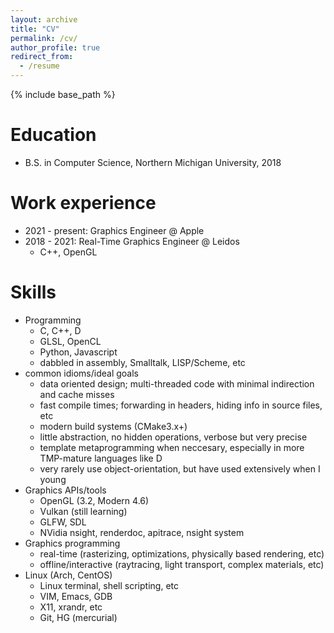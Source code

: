 ```yaml
---
layout: archive
title: "CV"
permalink: /cv/
author_profile: true
redirect_from:
  - /resume
---
```


{% include base_path %}

Education
======
* B.S. in Computer Science, Northern Michigan University, 2018

Work experience
======
* 2021 - present: Graphics Engineer @ Apple
* 2018 - 2021: Real-Time Graphics Engineer @ Leidos
  * C++, OpenGL

Skills
======
* Programming
  * C, C++, D
  * GLSL, OpenCL
  * Python, Javascript
  * dabbled in assembly, Smalltalk, LISP/Scheme, etc
* common idioms/ideal goals
  * data oriented design; multi-threaded code with minimal indirection and cache misses
  * fast compile times; forwarding in headers, hiding info in source files, etc
  * modern build systems (CMake3.x+)
  * little abstraction, no hidden operations, verbose but very precise
  * template metaprogramming when neccesary, especially in more TMP-mature languages like D
  * very rarely use object-orientation, but have used extensively when I young
* Graphics APIs/tools
  * OpenGL (3.2, Modern 4.6)
  * Vulkan (still learning)
  * GLFW, SDL
  * NVidia nsight, renderdoc, apitrace, nsight system
* Graphics programming
  * real-time (rasterizing, optimizations, physically based rendering, etc)
  * offline/interactive (raytracing, light transport, complex materials, etc)
* Linux (Arch, CentOS)
  * Linux terminal, shell scripting, etc
  * VIM, Emacs, GDB
  * X11, xrandr, etc
  * Git, HG (mercurial)
